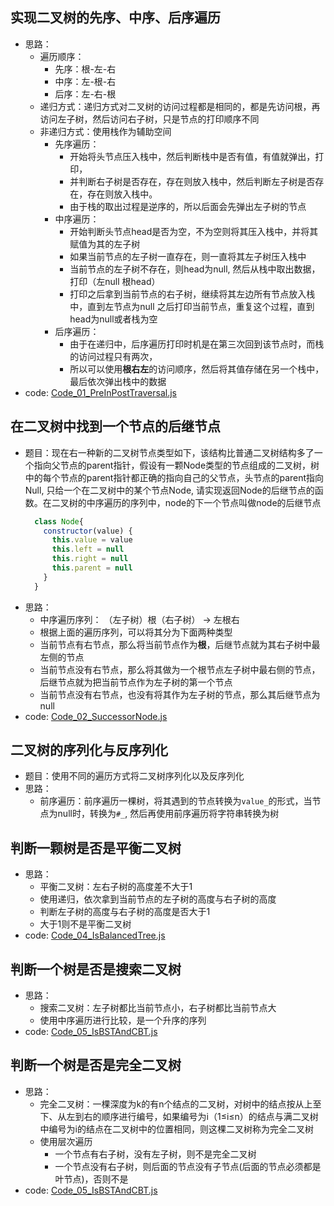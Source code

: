## 实现二叉树的先序、中序、后序遍历
- 思路：
    - 遍历顺序：
        - 先序：根-左-右
        - 中序：左-根-右
        - 后序：左-右-根
    - 递归方式：递归方式对二叉树的访问过程都是相同的，都是先访问根，再访问左子树，然后访问右子树，只是节点的打印顺序不同
    - 非递归方式：使用栈作为辅助空间
        - 先序遍历：
            - 开始将头节点压入栈中，然后判断栈中是否有值，有值就弹出，打印，
            - 并判断右子树是否存在，存在则放入栈中，然后判断左子树是否存在，存在则放入栈中。
            - 由于栈的取出过程是逆序的，所以后面会先弹出左子树的节点
        - 中序遍历：
            - 开始判断头节点head是否为空，不为空则将其压入栈中，并将其赋值为其的左子树
            - 如果当前节点的左子树一直存在，则一直将其左子树压入栈中
            - 当前节点的左子树不存在，则head为null, 然后从栈中取出数据，打印（左null 根head）
            - 打印之后拿到当前节点的右子树，继续将其左边所有节点放入栈中，直到左节点为null 之后打印当前节点，重复这个过程，直到head为null或者栈为空
        - 后序遍历：
            - 由于在递归中，后序遍历打印时机是在第三次回到该节点时，而栈的访问过程只有两次，
            - 所以可以使用**根右左**的访问顺序，然后将其值存储在另一个栈中，最后依次弹出栈中的数据
- code: [Code_01_PreInPostTraversal.js](Code_01_PreInPostTraversal.js)

## 在二叉树中找到一个节点的后继节点
- 题目：现在右一种新的二叉树节点类型如下，该结构比普通二叉树结构多了一个指向父节点的parent指针，假设有一颗Node类型的节点组成的二叉树，树中的每个节点的parent指针都正确的指向自己的父节点，头节点的parent指向Null, 只给一个在二叉树中的某个节点Node, 请实现返回Node的后继节点的函数。在二叉树的中序遍历的序列中，node的下一个节点叫做node的后继节点
    ```js
      class Node{
        constructor(value) {
          this.value = value
          this.left = null
          this.right = null
          this.parent = null
        }
      }
    ```
- 思路：
    - 中序遍历序列： （左子树）根（右子树） -> 左根右
    - 根据上面的遍历序列，可以将其分为下面两种类型
    - 当前节点有右节点，那么将当前节点作为**根**，后继节点就为其右子树中最左侧的节点
    - 当前节点没有右节点，那么将其做为一个根节点左子树中最右侧的节点，后继节点就为把当前节点作为左子树的第一个节点
    - 当前节点没有右节点，也没有将其作为左子树的节点，那么其后继节点为 null
- code: [Code_02_SuccessorNode.js](Code_02_SuccessorNode.js)

## 二叉树的序列化与反序列化
- 题目：使用不同的遍历方式将二叉树序列化以及反序列化
- 思路：
    - 前序遍历：前序遍历一棵树，将其遇到的节点转换为`value_`的形式，当节点为null时，转换为`#_`, 然后再使用前序遍历将字符串转换为树
    
    
## 判断一颗树是否是平衡二叉树
- 思路：
    - 平衡二叉树：左右子树的高度差不大于1
    - 使用递归，依次拿到当前节点的左子树的高度与右子树的高度
    - 判断左子树的高度与右子树的高度是否大于1
    - 大于1则不是平衡二叉树
- code: [Code_04_IsBalancedTree.js](Code_04_IsBalancedTree.js)


## 判断一个树是否是搜索二叉树
- 思路：
    - 搜索二叉树：左子树都比当前节点小，右子树都比当前节点大
    - 使用中序遍历进行比较，是一个升序的序列
- code: [Code_05_IsBSTAndCBT.js](Code_05_IsBSTAndCBT.js)
## 判断一个树是否是完全二叉树
- 思路：
    - 完全二叉树：一棵深度为k的有n个结点的二叉树，对树中的结点按从上至下、从左到右的顺序进行编号，如果编号为i（1≤i≤n）的结点与满二叉树中编号为i的结点在二叉树中的位置相同，则这棵二叉树称为完全二叉树
    - 使用层次遍历
        - 一个节点有右子树，没有左子树，则不是完全二叉树
        - 一个节点没有右子树，则后面的节点没有子节点(后面的节点必须都是叶节点)，否则不是
- code: [Code_05_IsBSTAndCBT.js](Code_05_IsBSTAndCBT.js)
